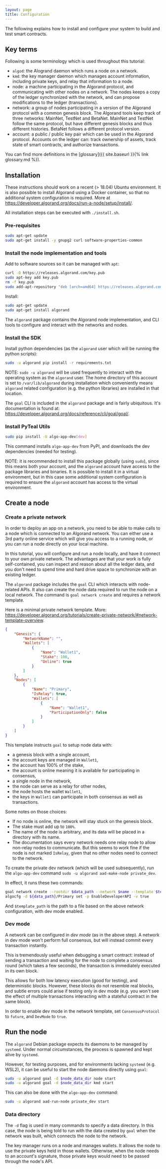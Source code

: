 ```yaml
---
layout: page
title: Configuration
---
```


The following explains how to install and configure your system to build and test smart contracts.

## Key terms

Following is some terminology which is used throughout this tutorial:

- `algod`:
  the Alogrand daemon which runs a node on a network.
- `kmd`:
  the key manager daemon which manages account information,
  including private keys,
  and relay that information to a node.
- node:
  a machine participating in the Algorand protocol,
  and communicating with other nodes on a network.
  The nodes keeps a copy of the ledger synchronized with the network,
  and can propose modifications to the ledger (transactions).
- network:
  a group of nodes participating in a version of the Algorand protocol with a common genesis block.
  The Algorand tools keep track of three networks: MainNet, TestNet and BetaNet.
  MainNet and TestNet follow the same protocol,
  but have different genesis blocks and thus different histories.
  BetaNet follows a different protocol version.
- account:
  a public / public key pair which can be used in the Algorand protocol.
  Accounts on the ledger can:
  track ownership of assets,
  track state of smart contracts,
  and authorize transactions.

You can find more definitions in the [glossary]({{ site.baseurl }}{% link glossary.md %}).

## Installation

These instructions should work on a recent (> 18.04) Ubuntu environment.
It is also possible to install Algorand using a Docker container,
so that no additional system configuration is required.
More at <https://developer.algorand.org/docs/run-a-node/setup/install/>.

All installation steps can be executed with `./install.sh`.

### Pre-requisites

```bash
sudo apt-get update
sudo apt-get install -y gnupg2 curl software-properties-common
```

### Install the node implementation and tools

Add to software sources so it can be managed with `apt`:

```bash
curl -O https://releases.algorand.com/key.pub
sudo apt-key add key.pub
rm -f key.pub
sudo add-apt-repository "deb [arch=amd64] https://releases.algorand.com/deb/ stable main"
```

Install:

```bash
sudo apt-get update
sudo apt-get install algorand
```

The `algorand` package contains the Algorand node implementation,
and CLI tools to configure and interact with the networks and nodes.

### Install the SDK

Install python dependencies
(as the `algorand` user which will be running the python scripts):

```bash
sudo -u algorand pip install -r requirements.txt
```

NOTE: `sudo -u algorand` will be used frequently to interact with the operating
system as the `algorand` user. The home directory of this account is set to
`/var/lib/algorand` during installation which conveniently means `algorand`
related configuration (e.g. the python libraries) are installed in that location.

The `goal` CLI is included in the `algorand` package and is fairly ubiquitous.
It's documentation is found at:
<https://developer.algorand.org/docs/reference/cli/goal/goal/>.

### Install PyTeal Utils

```bash
sudo pip install -U algo-app-dev[dev]
```

This command installs `algo-app-dev` from PyPI,
and downloads the dev dependencies (needed for testing).

NOTE: it is recommended to install this package globally (using `sudo`),
since this means both your account,
and the `algorand` account have access to the package libraries and binaries.
It is possible to install it in a virtual environment,
but in this case some additional system configuration is required to ensure the `algorand` account has access to the virtual environment.

## Create a node

### Create a private network

In order to deploy an app on a network,
you need to be able to make calls to a node which is connected to an Algorand network.
You can either use a 3rd party online service which will give you access to a running node,
or you can run a node directly on your local machine.

In this tutorial, you will configure and run a node locally,
and have it connect to your own private network.
The advantages are that your work is fully self-contained,
you can inspect and reason about all the ledger data,
and you don't need to spend time and hard drive space to synchronize with an existing ledger.

The `algorand` package includes the `goal` CLI which interacts with node-related APIs.
It also can create the node data required to run the node on a local network.
The command is `goal network create` and requires a network template.

Here is a minimal private network template.
More: <https://developer.algorand.org/tutorials/create-private-network/#network-template-overview>.

```json
{
    "Genesis": {
        "NetworkName": "",
        "Wallets": [
            {
                "Name": "Wallet1",
                "Stake": 100,
                "Online": true
            }
        ]
    },
    "Nodes": [
        {
            "Name": "Primary",
            "IsRelay": true,
            "Wallets": [
                {
                    "Name": "Wallet1",
                    "ParticipationOnly": false
                }
            ]
        }
    ]
}
```

This template instructs `goal` to setup node data with:

- a genesis block with a single account,
- the account keys are managed in `Wallet1`,
- the account has 100% of the stake,
- the account is online meaning it is available for participating in consensus,
- a single node in the network,
- the node can serve as a relay for other nodes,
- the node hosts the wallet `Wallet1`,
- the keys in `Wallet1` can participate in both consensus as well as transactions.

Some notes on those choices:

- If no node is online, the network will stay stuck on the genesis block.
- The stake must add up to `100%`.
- The name of the node is arbitrary,
  and its data will be placed in a directory with its name.
- The documentation says every network needs one relay node to allow non-relay nodes to communicate.
  But this seems to work fine if the node is not marked `IsRelay`,
  given that no other nodes need to connect to the network.

To create the private dev network (which will be used subsequently),
run the `algo-app-dev` command `sudo -u algorand aad-make-node private_dev`.

In effect, it runs these two commands:

```bash
goal network create --rootdir $data_path --network $name --template $template_path
algocfg -d ${data_path}/Primary set -p EnableDeveloperAPI -v true
```

And `$template_path` is the path to a file based on the above network configuration,
with dev mode enabled.

### Dev mode

A network can be configured in *dev mode* (as in the above step).
A network in dev mode won't perform full consensus,
but will instead commit every transaction instantly.

This is tremendously useful when debugging a smart contract:
instead of sending a transaction and waiting for the node to complete a consensus round
(which takes a few seconds),
the transaction is immediately executed in its own block.

This allows for both low latency execution (good for testing),
and deterministic blocks.
However, these blocks do not resemble real blocks,
and subtle errors could arise if testing only in dev mode
(e.g. you won't see the effect of multiple transactions interacting with a stateful contract in the same block).

In order to enable dev mode in the network template,
set `ConsensusProtocol` to `future`,
and `DevMode` to `true`.

## Run the node

The `algorand` Debian package expects its daemons to be managed by `systemd`.
Under normal circumstances,
the process is spawned and kept alive by `systemd`.

However, for testing purposes, and for environments lacking `systemd` (e.g. WSL2),
it can be useful to start the node daemons directly using `goal`:

```bash
sudo -u algorand goal -d $node_data_dir node start
sudo -u algorand goal -d $node_data_dir kmd start
```

This can also be done with the `algo-app-dev` command:

```bash
sudo -u algorand aad-run-node private_dev start
```

### Data directory

The `-d` flag is used in many commands to specify a data directory.
In this case,
the node is being told to run with the data created by `goal` when the network was built,
which connects the node to the network.

The key manager runs on a node and manages wallets.
It allows the node to use the private keys held in those wallets.
Otherwise, when the node needs to an account's signature,
those private keys would need to be passed through the node's API.
